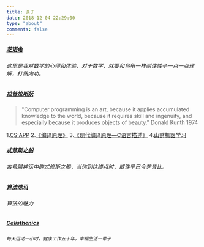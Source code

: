```yaml
---
title: 关于
date: 2018-12-04 22:29:00
type: "about"
comments: false
---
```

##### [芝诺龟]()

###### 这里是我对数学的心得和体验，对于数学，就要和乌龟一样耐住性子一点一点理解，打熬内功。

##### [拉普拉斯妖]()

>"Computer programming is an art, because it applies accumulated knowledge to the world, because it requires skill and ingenuity, and especially because it produces objects of beauty."
>Donald Kunth 1974


1.[CS:APP](http://jinzhnegxu.online/2019/02/09/深入理解计算机系统/)
2.[《编译原理》](http://jinzhnegxu.online/2019/03/03/《编译原理》龙书第四版/)
3.[《现代编译原理—C语言描述》](http://jinzhnegxu.online/2019/03/03/《现代编译原理-C语言描述》虎书/)
4.[山财机器学习](http://jinzhnegxu.online/2019/03/03/山财机器学习/)

##### [忒修斯之船]()
###### 古希腊神话中的忒修斯之船，当你到达终点时，或许早已今非昔比。

##### [算法珠玑]()
###### 算法的魅力

##### [Calisthenics]()
###### `每天运动一小时，健康工作五十年，幸福生活一辈子`